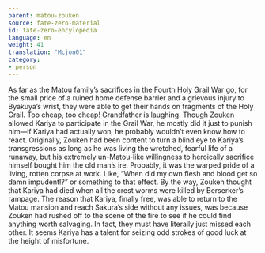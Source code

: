 ```yaml
---
parent: matou-zouken
source: fate-zero-material
id: fate-zero-encylopedia
language: en
weight: 41
translation: "Mcjon01"
category:
- person
---
```


As far as the Matou family’s sacrifices in the Fourth Holy Grail War go, for the small price of a ruined home defense barrier and a grievous injury to Byakuya’s wrist, they were able to get their hands on fragments of the Holy Grail. Too cheap, too cheap! Grandfather is laughing.
Though Zouken allowed Kariya to participate in the Grail War, he mostly did it just to punish him—if Kariya had actually won, he probably wouldn’t even know how to react.
Originally, Zouken had been content to turn a blind eye to Kariya’s transgressions as long as he was living the wretched, fearful life of a runaway, but his extremely un-Matou-like willingness to heroically sacrifice himself bought him the old man’s ire. Probably, it was the warped pride of a living, rotten corpse at work. Like, “When did my own flesh and blood get so damn impudent!?” or something to that effect.
By the way, Zouken thought that Kariya had died when all the crest worms were killed by Berserker’s rampage. The reason that Kariya, finally free, was able to return to the Matou mansion and reach Sakura’s side without any issues, was because Zouken had rushed off to the scene of the fire to see if he could find anything worth salvaging. In fact, they must have literally just missed each other. It seems Kariya has a talent for seizing odd strokes of good luck at the height of misfortune.
